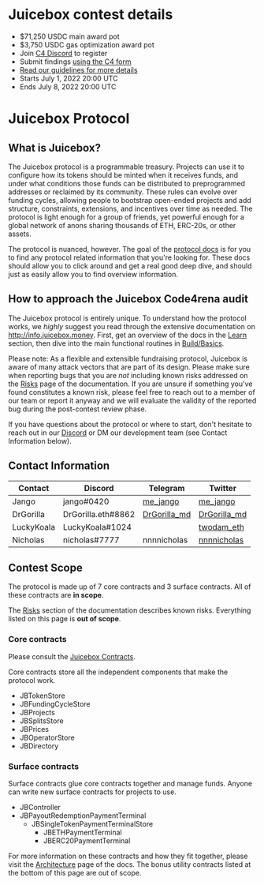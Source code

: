# Juicebox contest details
- $71,250 USDC main award pot
- $3,750 USDC gas optimization award pot
- Join [C4 Discord](https://discord.gg/code4rena) to register
- Submit findings [using the C4 form](https://code4rena.com/contests/2022-07-juicebox-v2-contest/submit)
- [Read our guidelines for more details](https://docs.code4rena.com/roles/wardens)
- Starts July 1, 2022 20:00 UTC
- Ends July 8, 2022 20:00 UTC

# Juicebox Protocol

## What is Juicebox?
The Juicebox protocol is a programmable treasury. Projects can use it to configure how its tokens should be minted when it receives funds, and under what conditions those funds can be distributed to preprogrammed addresses or reclaimed by its community. These rules can evolve over funding cycles, allowing people to bootstrap open-ended projects and add structure, constraints, extensions, and incentives over time as needed. The protocol is light enough for a group of friends, yet powerful enough for a global network of anons sharing thousands of ETH, ERC-20s, or other assets.

The protocol is nuanced, however. The goal of the [protocol docs](https://info.juicebox.money/) is for you to find any protocol related information that you're looking for. These docs should allow you to click around and get a real good deep dive, and should just as easily allow you to find overview information.

## How to approach the Juicebox Code4rena audit
The Juicebox protocol is entirely unique. To understand how the protocol works, we *highly* suggest you read through the extensive documentation on http://info.juicebox.money. First, get an overview of the docs in the [Learn](https://info.juicebox.money/dev/learn) section, then dive into the main functional routines in [Build/Basics](https://info.juicebox.money/dev/build/basics). 

Please note: As a flexible and extensible fundraising protocol, Juicebox is aware of many attack vectors that are part of its design. Please make sure when reporting bugs that you are *not* including known risks addressed on the [Risks](https://info.juicebox.money/dev/learn/risks) page of the documentation. If you are unsure if something you've found constitutes a known risk, please feel free to reach out to a member of our team or report it anyway and we will evaluate the validity of the reported bug during the post-contest review phase. 

If you have questions about the protocol or where to start, don't hesitate to reach out in our [Discord](https://discord.gg/juicebox) or DM our development team (see Contact Information below).

## Contact Information

| Contact| Discord | Telegram | Twitter|
| -------- | -------- | -------- | -----|
| Jango     | jango#0420     | [me_jango](https://t.me/me_jango)     | [me_jango](https://twitter.com/me_jango/)     |
|DrGorilla | DrGorilla.eth#8862 | [DrGorilla_md](https://t.me/DrGorilla_md) | [DrGorilla_md](https://twitter.com/DrGorilla_md) |
| LuckyKoala | LuckyKoala#1024 | |[twodam_eth](https://twitter.com/twodam_eth/)|
| Nicholas | nicholas#7777 | nnnnicholas | [nnnnicholas](https://twitter.com/nnnnicholas) |

## Contest Scope

The protocol is made up of 7 core contracts and 3 surface contracts. All of these contracts are **in scope**.

The [Risks](https://info.juicebox.money/dev/learn/risks) section of the documentation describes known risks. Everything listed on this page is **out of scope**. 

### Core contracts

Please consult the [Juicebox Contracts](https://github.com/jbx-protocol/juice-contracts-v2-code4rena).

Core contracts store all the independent components that make the protocol work. 

- JBTokenStore
- JBFundingCycleStore
- JBProjects
- JBSplitsStore
- JBPrices
- JBOperatorStore
- JBDirectory

### Surface contracts

Surface contracts glue core contracts together and manage funds. Anyone can write new surface contracts for projects to use.

- JBController
- JBPayoutRedemptionPaymentTerminal
  - JBSingleTokenPaymentTerminalStore
    - JBETHPaymentTerminal
    - JBERC20PaymentTerminal

For more information on these contracts and how they fit together, please visit the [Architecture](https://info.juicebox.money/dev/learn/architecture) page of the docs. The bonus utility contracts listed at the bottom of this page are out of scope.

